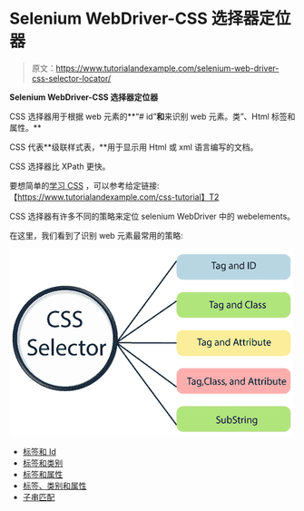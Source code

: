 # Selenium WebDriver-CSS 选择器定位器

> 原文：<https://www.tutorialandexample.com/selenium-web-driver-css-selector-locator/>

**Selenium WebDriver-CSS 选择器定位器**

CSS 选择器用于根据 web 元素的**“# id”**和**来识别 web 元素。类”、Html 标签和属性。**

CSS 代表**级联样式表，**用于显示用 Html 或 xml 语言编写的文档。

CSS 选择器比 XPath 更快。

要想简单的[学习 CSS](https://www.tutorialandexample.com/css-tutorial/) ，可以参考给定链接:【https://www.tutorialandexample.com/css-tutorial】T2

CSS 选择器有许多不同的策略来定位 selenium WebDriver 中的 webelements。

在这里，我们看到了识别 web 元素最常用的策略:

![Selenium web driver-CSS Selector locator](img/431a9022c163959fb2bacced27d07ad1.png)

*   [标签和 Id](https://www.tutorialandexample.com/selenium-web-driver-css-selector-tag-and-id/)
*   [标签和类别](https://www.tutorialandexample.com/selenium-web-driver-css-selector-tag-and-class/)
*   [标签和属性](https://www.tutorialandexample.com/selenium-web-driver-css-selector-tag-and-attribute/)
*   [标签、类别和属性](https://www.tutorialandexample.com/selenium-web-driver-css-selector-tag-class-and-attribute/)
*   [子串匹配](https://www.tutorialandexample.com/selenium-web-driver-css-selector-substring-matching/)